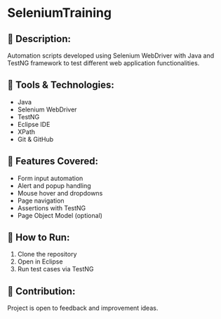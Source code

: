 # SeleniumTraining

## 📌 Description:
Automation scripts developed using Selenium WebDriver with Java and TestNG framework to test different web application functionalities.

## 🧰 Tools & Technologies:
- Java
- Selenium WebDriver
- TestNG
- Eclipse IDE
- XPath
- Git & GitHub

## 📂 Features Covered:
- Form input automation
- Alert and popup handling
- Mouse hover and dropdowns
- Page navigation
- Assertions with TestNG
- Page Object Model (optional)

## 🏁 How to Run:
1. Clone the repository
2. Open in Eclipse
3. Run test cases via TestNG

## 🤝 Contribution:
Project is open to feedback and improvement ideas.
